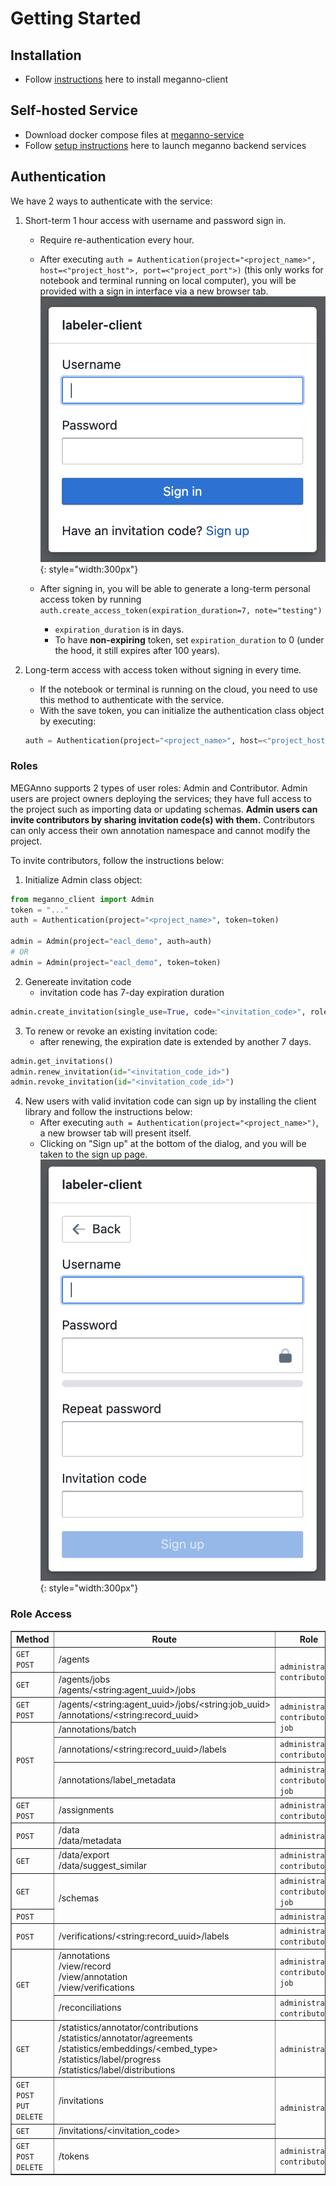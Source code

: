 # Getting Started
## Installation
- Follow [instructions](https://github.com/megagonlabs/meganno-client?tab=readme-ov-file#installation) here to install meganno-client

## Self-hosted Service
- Download docker compose files at [meganno-service](https://github.com/megagonlabs/meganno-service)
- Follow [setup instructions](https://github.com/megagonlabs/meganno-service?tab=readme-ov-file#set-up-services) here to launch meganno backend services

## Authentication
We have 2 ways to authenticate with the service:

1. Short-term 1 hour access with username and password sign in.
    - Require re-authentication every hour.
    - After executing `auth = Authentication(project="<project_name>", host=<"project_host">, port=<"project_port">)` (this only works for notebook and terminal running on local computer), you will be provided with a sign in interface via a new browser tab.
        ![Sign-in](assets/images/signin.png){: style="width:300px"}
   
    - After signing in, you will be able to generate a long-term personal access token by running `auth.create_access_token(expiration_duration=7, note="testing")`
        - `expiration_duration` is in days.
        - To have <strong>non-expiring</strong> token, set `expiration_duration` to 0 (under the hood, it still expires after 100 years).

2. Long-term access with access token without signing in every time.
    - If the notebook or terminal is running on the cloud, you need to use this method to authenticate with the service.
    - With the save token, you can initialize the authentication class object by executing: 
    ```python
    auth = Authentication(project="<project_name>", host=<"project_host">, port=<"project_port">, token="<your_token>")
    ```

### Roles
MEGAnno supports 2 types of user roles: Admin and Contributor. Admin users are project owners deploying the services; they have full access to the project such as importing data or updating schemas. **Admin users can invite contributors by sharing invitation code(s) with them.** Contributors can only access their own annotation namespace and cannot modify the project.

To invite contributors, follow the instructions below:

1. Initialize Admin class object:
```python
from meganno_client import Admin
token = "..."
auth = Authentication(project="<project_name>", token=token)

admin = Admin(project="eacl_demo", auth=auth)
# OR
admin = Admin(project="eacl_demo", token=token)
```
2. Genereate invitation code
    - invitation code has 7-day expiration duration
```python
admin.create_invitation(single_use=True, code="<invitation_code>", role_code="contributor")
```
3. To renew or revoke an existing invitation code:
    - after renewing, the expiration date is extended by another 7 days.
```python
admin.get_invitations()
admin.renew_invitation(id="<invitation_code_id>")
admin.revoke_invitation(id="<invitation_code_id>")
```
4. New users with valid invitation code can sign up by installing the client library and follow the instructions below:
    - After executing `auth = Authentication(project="<project_name>")`, a new browser tab will present itself.
    - Clicking on "Sign up" at the bottom of the dialog, and you will be taken to the sign up page.
    ![Sign-up](assets/images/signup.png){: style="width:300px"}

### Role Access
<table border=1>
    <thead>
        <tr>
            <th>Method</th>
            <th>Route</th>
            <th>Role</th>
        </tr>
    </thead>
    <tbody>
        <tr>
            <td><code>GET</code> <code>POST</code></td>
            <td>/agents</td>
            <td rowspan=2><code>administrator</code> <code>contributor</code></td>
        </tr>
        <tr>
            <td><code>GET</code></td>
            <td>
                /agents/jobs
                <br/>
                /agents/&#60;string:agent_uuid&#62;/jobs
            </td>
        </tr>
        <tr>
            <td><code>GET</code> <code>POST</code></td>
            <td>
                /agents/&#60;string:agent_uuid&#62;/jobs/&#60;string:job_uuid&#62;
                <br/>
                /annotations/&#60;string:record_uuid&#62;
            </td>
            <td rowspan=2><code>administrator</code> <code>contributor</code> <code>job</code></td>
        </tr>
        <tr>
            <td rowspan=3><code>POST</code></td>
            <td>/annotations/batch</td>
        </tr>
        <tr>
            <td>/annotations/&#60;string:record_uuid&#62;/labels</td>
            <td><code>administrator</code> <code>contributor</code></td>
        </tr>
        <tr>
            <td>/annotations/label_metadata</td>
            <td><code>administrator</code> <code>contributor</code> <code>job</code></td>
        </tr>
        <tr>
            <td><code>GET</code> <code>POST</code></td>
            <td>/assignments</td>
            <td><code>administrator</code> <code>contributor</code></td>
        </tr>
        <tr>
            <td><code>POST</code></td>
            <td>
                /data
                <br/>
                /data/metadata
            </td>
            <td><code>administrator</code></td>
        </tr>
        <tr>
            <td><code>GET</code></td>
            <td>
                /data/export
                <br/>
                /data/suggest_similar
            </td>
            <td><code>administrator</code> <code>contributor</code></td>
        </tr>
        <tr>
            <td><code>GET</code></td>
            <td rowspan=2>/schemas</td>
            <td><code>administrator</code> <code>contributor</code> <code>job</code></td>
        </tr>
        <tr>
            <td><code>POST</code></td>
            <td><code>administrator</code></td>
        </tr>
        <tr>
            <td><code>POST</code></td>
            <td>/verifications/&#60;string:record_uuid&#62;/labels</td>
            <td><code>administrator</code> <code>contributor</code></td>
        </tr>
        <tr>
            <td rowspan=2><code>GET</code></td>
            <td>
                /annotations
                <br/>
                /view/record
                <br/>
                /view/annotation
                <br/>
                /view/verifications
            </td>
            <td><code>administrator</code> <code>contributor</code> <code>job</code></td>
        </tr>
        <tr>
            <td>/reconciliations</td>
            <td><code>administrator</code> <code>contributor</code></td>
        </tr>
        <tr>
            <td><code>GET</code></td>
            <td>
                /statistics/annotator/contributions
                <br/>
                /statistics/annotator/agreements
                <br/>
                /statistics/embeddings/&#60;embed_type&#62;
                <br/>
                /statistics/label/progress
                <br/>
                /statistics/label/distributions
            </td>
            <td><code>administrator</code></td>
        </tr>
        <tr>
            <td><code>GET</code> <code>POST</code> <code>PUT</code> <code>DELETE</code></td>
            <td>
                /invitations
            </td>
            <td rowspan=2><code>administrator</code></td>
        </tr>
        <tr>
            <td><code>GET</code></td>
            <td>
                /invitations/&#60;invitation_code&#62;
            </td>
        </tr>
        <tr>
            <td><code>GET</code> <code>POST</code> <code>DELETE</code></td>
            <td>
                /tokens
            </td>
            <td><code>administrator</code> <code>contributor</code></td>
        </tr>
    </tbody>
</table>